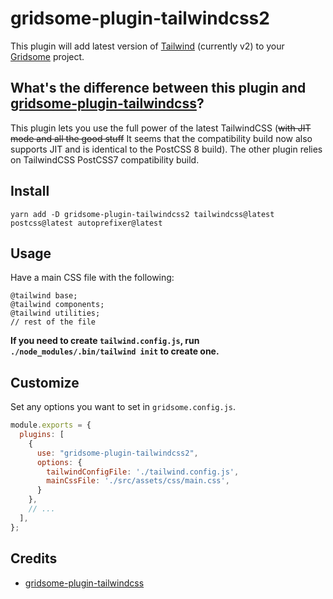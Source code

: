 # gridsome-plugin-tailwindcss2

This plugin will add latest version of [Tailwind](http://tailwindcss.com) (currently v2) to your
[Gridsome](http://gridsome.org) project.

## What's the difference between this plugin and [gridsome-plugin-tailwindcss](https://github.com/brandonpittman/gridsome-plugin-tailwindcss)?

This plugin lets you use the full power of the latest TailwindCSS (~~with JIT mode and all the good stuff~~ It seems that the compatibility build now also supports JIT and is identical to the PostCSS 8 build). The other plugin relies on TailwindCSS PostCSS7 compatibility build.



## Install

`yarn add -D gridsome-plugin-tailwindcss2 tailwindcss@latest postcss@latest autoprefixer@latest` 


## Usage

Have a main CSS file with the following:

```postcss
@tailwind base;
@tailwind components;
@tailwind utilities;
// rest of the file
```

**If you need to create `tailwind.config.js`, run `./node_modules/.bin/tailwind init` to create one.**

[plugins]: https://tailwindcss.com/docs/plugins/#app

## Customize

Set any options you want to set in `gridsome.config.js`.

```javascript
module.exports = {
  plugins: [
    {
      use: "gridsome-plugin-tailwindcss2",
      options: {
        tailwindConfigFile: './tailwind.config.js',
        mainCssFile: './src/assets/css/main.css',
      }
    },
    // ...
  ],
};
```

## Credits

 - [gridsome-plugin-tailwindcss](https://github.com/brandonpittman/gridsome-plugin-tailwindcss)
